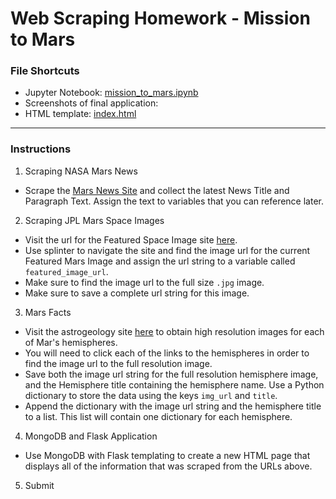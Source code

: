 # Web Scraping Homework - Mission to Mars
### File Shortcuts
* Jupyter Notebook: [mission_to_mars.ipynb](mission_to_mars.ipynb)
* Screenshots of final application: [](screenshots/screen_shot1) 
* HTML template: [index.html](templates/index.html)
____________________________________________________________________________________________________________________________________________________________________
### Instructions
1. Scraping NASA Mars News
* Scrape the [Mars News Site](https://redplanetscience.com/) and collect the latest News Title and Paragraph Text. Assign the text to variables that you can reference later.

2. Scraping JPL Mars Space Images 
* Visit the url for the Featured Space Image site [here](https://spaceimages-mars.com).
* Use splinter to navigate the site and find the image url for the current Featured Mars Image and assign the url string to a variable called `featured_image_url`.
* Make sure to find the image url to the full size `.jpg` image.
* Make sure to save a complete url string for this image.

3. Mars Facts
* Visit the astrogeology site [here](https://marshemispheres.com/) to obtain high resolution images for each of Mar's hemispheres.
* You will need to click each of the links to the hemispheres in order to find the image url to the full resolution image.
* Save both the image url string for the full resolution hemisphere image, and the Hemisphere title containing the hemisphere name. Use a Python dictionary to store the data using the keys `img_url` and `title`.
* Append the dictionary with the image url string and the hemisphere title to a list. This list will contain one dictionary for each hemisphere.

4. MongoDB and Flask Application
* Use MongoDB with Flask templating to create a new HTML page that displays all of the information that was scraped from the URLs above.
5. Submit
